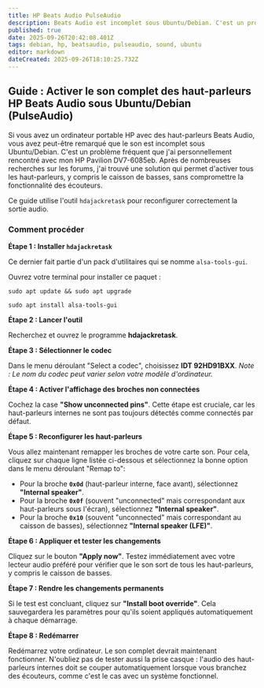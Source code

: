 ```yaml
---
title: HP Beats Audio PulseAudio
description: Beats Audio est incomplet sous Ubuntu/Debian. C'est un problème fréquent que j'ai personnellement rencontré avec mon HP Pavilion DV7-6085eb. Après de nombreuses recherches sur les forums, j'ai trouvé une solution.
published: true
date: 2025-09-26T20:42:08.401Z
tags: debian, hp, beatsaudio, pulseaudio, sound, ubuntu
editor: markdown
dateCreated: 2025-09-26T18:10:25.732Z
---
```


## Guide : Activer le son complet des haut-parleurs HP Beats Audio sous Ubuntu/Debian (PulseAudio)

Si vous avez un ordinateur portable HP avec des haut-parleurs Beats Audio, vous avez peut-être remarqué que le son est incomplet sous Ubuntu/Debian. C'est un problème fréquent que j'ai personnellement rencontré avec mon HP Pavilion DV7-6085eb. Après de nombreuses recherches sur les forums, j'ai trouvé une solution qui permet d'activer tous les haut-parleurs, y compris le caisson de basses, sans compromettre la fonctionnalité des écouteurs.

Ce guide utilise l'outil `hdajackretask` pour reconfigurer correctement la sortie audio.

### Comment procéder

**Étape 1 : Installer `hdajackretask`**

Ce dernier fait partie d'un pack d'utilitaires qui se nomme `alsa-tools-gui`.

Ouvrez votre terminal pour installer ce paquet :

`sudo apt update && sudo apt upgrade`

`sudo apt install alsa-tools-gui`

**Étape 2 : Lancer l'outil**

Recherchez et ouvrez le programme **hdajackretask**.

**Étape 3 : Sélectionner le codec**

Dans le menu déroulant "Select a codec", choisissez **IDT 92HD91BXX**. *Note : Le nom du codec peut varier selon votre modèle d'ordinateur.*

**Étape 4 : Activer l'affichage des broches non connectées**

Cochez la case **"Show unconnected pins"**. Cette étape est cruciale, car les haut-parleurs internes ne sont pas toujours détectés comme connectés par défaut.

**Étape 5 : Reconfigurer les haut-parleurs**

Vous allez maintenant remapper les broches de votre carte son. Pour cela, cliquez sur chaque ligne listée ci-dessous et sélectionnez la bonne option dans le menu déroulant "Remap to":
* Pour la broche **`0x0d`** (haut-parleur interne, face avant), sélectionnez **"Internal speaker"**.
* Pour la broche **`0x0f`** (souvent "unconnected" mais correspondant aux haut-parleurs sous l'écran), sélectionnez **"Internal speaker"**.
* Pour la broche **`0x10`** (souvent "unconnected" mais correspondant au caisson de basses), sélectionnez **"Internal speaker (LFE)"**.

**Étape 6 : Appliquer et tester les changements**

Cliquez sur le bouton **"Apply now"**. Testez immédiatement avec votre lecteur audio préféré pour vérifier que le son sort de tous les haut-parleurs, y compris le caisson de basses.

**Étape 7 : Rendre les changements permanents**

Si le test est concluant, cliquez sur **"Install boot override"**. Cela sauvegardera les paramètres pour qu'ils soient appliqués automatiquement à chaque démarrage.

**Étape 8 : Redémarrer**

Redémarrez votre ordinateur. Le son complet devrait maintenant fonctionner. N'oubliez pas de tester aussi la prise casque : l'audio des haut-parleurs internes doit se couper automatiquement lorsque vous branchez des écouteurs, comme c'est le cas avec un système fonctionnel.